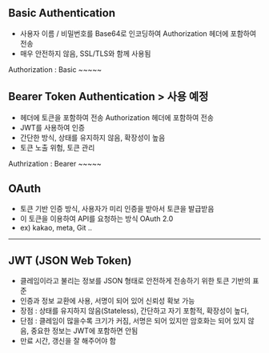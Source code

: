 <h2> Basic Authentication </h2>

- 사용자 이름 / 비밀번호를 Base64로 인코딩하여 Authorization 헤더에 포함하여 전송
- 매우 안전하지 않음, SSL/TLS와 함께 사용됨

Authorization : Basic ~~~~~

<h2>Bearer Token Authentication > 사용 예정</h2>

- 헤더에 토큰을 포함하여 전송 Authorization 헤더에 포함하여 전송
- JWT를 사용하여 인증
- 간단한 방식, 상태를 유지하지 않음, 확장성이 높음
- 토큰 노출 위험, 토큰 관리

Authrization : Bearer ~~~~~

<h2>OAuth</h2>

- 토큰 기반 인증 방식, 사용자가 미리 인증을 받아서 토큰을 발급받음
- 이 토큰을 이용하여 API를 요청하는 방식 OAuth 2.0
- ex) kakao, meta, Git ..

-----
<h2>JWT (JSON Web Token)</h2>

- 클레임이라고 불리는 정보를 JSON 형태로 안전하게 전송하기 위한 토큰 기반의 표준
- 인증과 정보 교환에 사용, 서명이 되어 있어 신뢰성 확보 가능
- 장점 : 상태를 유지하지 않음(Stateless), 간단하고 자기 포함적, 확장성이 높다,
- 단점 : 클레임이 많을수록 크기가 커짐, 서명은 되어 있지만 암호화는 되어 있지 않음, 중요한 정보는 JWT에 포함하면 안됨
- 만료 시간, 갱신을 잘 해주어야 함
